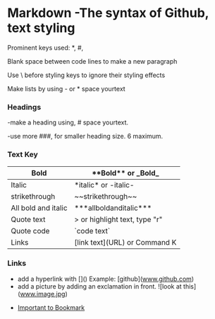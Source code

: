 # Markdown -The syntax of Github, text styling

  Prominent keys used: \*, \#, 
  
  Blank space between code lines to make a new paragraph 
  
  Use \ before styling keys to ignore their styling effects
  
  Make lists by using - or \* space yourtext
  

### Headings 
 -make a heading using, \# space yourtext.
 
 -use more ###, for smaller heading size. 6 maximum.
 
 
 ### Text Key
 Bold | \*\*Bold\*\* or \_Bold_
 ----- | -----
 Italic | \*italic* or \-italic-
 strikethrough | \~~strikethrough~~
 All bold and italic | \*\*\*allboldanditalic\*\*\*
 Quote text | \> or highlight text, type "r"
 Quote code | \`code text\`
 Links | \[link text](URL) or Command K
  
### Links
  - add a hyperlink with \[]() Example: \[github](www.github.com)
  - add a picture by adding an exclamation in front. \![look at this]\(www.image.jpg)
  
 * [Important to Bookmark](https://docs.github.com/en/github/writing-on-github/basic-writing-and-formatting-syntax)
  

  
  
  
  
